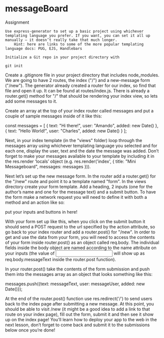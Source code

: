 # messageBoard

Assignment

    Use express-generator to set up a basic project using whichever templating language you prefer. If you want, you can set it all up manually – it doesn’t really take that much longer.
        Hint: here are links to some of the more popular templating language docs: PUG, EJS, Handlebars

    Initialize a Git repo in your project directory with

    git init

Create a .gitignore file in your project directory that includes node_modules.
We are going to have 2 routes, the index ("/") and a new-message form ("/new"). The generator already created a router for our index, 
so find that file and open it up. It can be found at routes/index.js. There is already a router.get() method for "/" that should be 
rendering your index view, so lets add some messages to it.

Create an array at the top of your index router called messages and put a couple of sample messages inside of it like this:

const messages = [
{
     text: "Hi there!",
     user: "Amando",
     added: new Date()
   },
   {
     text: "Hello World!",
     user: "Charles",
     added: new Date()
   }
];

Next, in your index template (in the "views" folder) loop through the messages array using whichever templating language 
you selected and for each one, display the user, text and the date the message was added. Don’t forget to make your messages 
available to your template by including it in the res.render ‘locals’ object (e.g. res.render('index', { title: "Mini Messageboard", messages: messages })).

Next let’s set up the new message form. In the router add a router.get() for the "/new" route and point it to a template 
named "form". In the views directory create your form template. Add a heading, 2 inputs (one for the author’s name and 
one for the message text) and a submit button. To have the form make a network request you will need to define it with both a method and an action like so:

<form method="POST" action="/new">
   put your inputs and buttons in here!
</form>

With your form set up like this, when you click on the submit button it should send a POST request to the url specified by the action attribute, 
so go back to your index router and add a router.post() for "/new".
In order to get and use the data from your form, you will need to access the contents of your form inside router.post() as an object called req.body. 
The individual fields inside the body object are named according to the name attribute on your inputs (the value of <input name="messageText"> 
will show up as req.body.messageText inside the router.post function).

In your router.post() take the contents of the form submission and push them into the messages array as an object that looks something like this:

messages.push({text: messageText, user: messageUser, added: new Date()});

At the end of the router.post() function use res.redirect('/') to send users back to the index page after submitting a new message.
At this point, you should be able to visit /new (it might be a good idea to add a link to that route on your index page), fill out the form, 
submit it and then see it show up on the index page!
You’ll learn how to deploy your app to the web in the next lesson, don’t forget to come back and submit it to the submissions below once you’re done!
